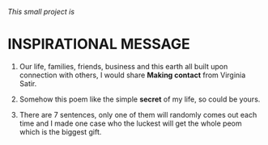 *This small project is*  

# INSPIRATIONAL MESSAGE

1. Our life, families, friends, business and this earth all built upon connection with others, I would share **Making contact** from Virginia Satir.

2. Somehow this poem like the simple **secret** of my life, so could be yours.

3. There are 7 sentences, only one of them will randomly comes out each time and I made one case who the luckest will get the whole peom which is the biggest gift.

